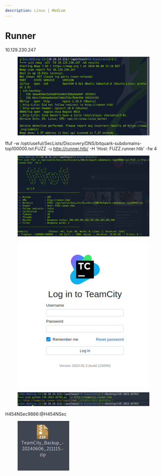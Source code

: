 ```yaml
---
description: Linux | Medium
---
```


# Runner

10.129.230.247

<figure><img src="../../.gitbook/assets/image (32).png" alt=""><figcaption></figcaption></figure>

ffuf -w /opt/useful/SecLists/Discovery/DNS/bitquark-subdomains-top100000.txt:FUZZ -u http://runner.htb/ -H 'Host: FUZZ.runner.htb' -fw 4



<figure><img src="../../.gitbook/assets/image (33).png" alt=""><figcaption></figcaption></figure>

<figure><img src="../../.gitbook/assets/image (35).png" alt=""><figcaption></figcaption></figure>

<figure><img src="../../.gitbook/assets/image (34).png" alt=""><figcaption></figcaption></figure>

H454NSec9866:@H454NSec



<figure><img src="../../.gitbook/assets/image (36).png" alt=""><figcaption></figcaption></figure>
